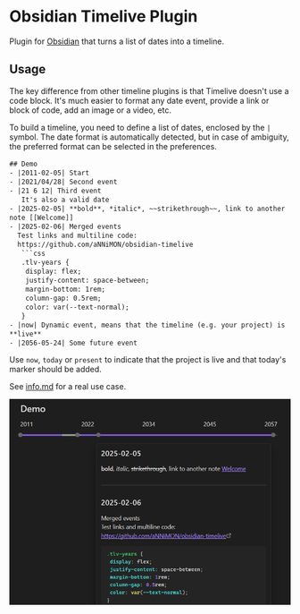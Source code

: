 # Obsidian Timelive Plugin

Plugin for [Obsidian](https://obsidian.md) that turns a list of dates into a timeline.

## Usage

The key difference from other timeline plugins is that Timelive doesn't use a code block. It's much easier to format any date event, provide a link or block of code, add an image or a video, etc.

To build a timeline, you need to define a list of dates, enclosed by the `|` symbol. The date format is automatically detected, but in case of ambiguity, the preferred format can be selected in the preferences. 

```
## Demo
- |2011-02-05| Start
- |2021/04/28| Second event
- |21 6 12| Third event
   It's also a valid date
- |2025-02-05| **bold**, *italic*, ~~strikethrough~~, link to another note [[Welcome]]
- |2025-02-06| Merged events
  Test links and multiline code:
  https://github.com/aNNiMON/obsidian-timelive
   ```css
   .tlv-years {
    display: flex;
    justify-content: space-between;
    margin-bottom: 1rem;
    column-gap: 0.5rem;
    color: var(--text-normal);
   }
- |now| Dynamic event, means that the timeline (e.g. your project) is **live**
- |2056-05-24| Some future event 
```

Use `now`, `today` or `present` to indicate that the project is live and that today's marker should be added.

See [info.md](info.md) for a real use case.

![preview](https://github.com/aNNiMON/obsidian-timelive/blob/images/preview.png?raw=true)
